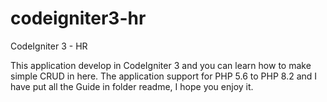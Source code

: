# codeigniter3-hr
 CodeIgniter 3 - HR

This application develop in CodeIgniter 3 and you can learn how to make simple CRUD in here. The application support for PHP 5.6 to PHP 8.2 and I have put all the Guide in folder readme, I hope you enjoy it.
